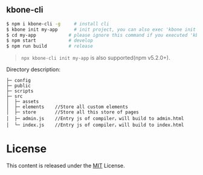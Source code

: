 ## kbone-cli

```bash
$ npm i kbone-cli -g     # install cli
$ kbone init my-app      # init project, you can also exec 'kbone init' in an empty folder
$ cd my-app            # please ignore this command if you executed 'kbone init' in an empty folder
$ npm start            # develop
$ npm run build        # release
```

> `npx kbone-cli init my-app` is also supported(npm v5.2.0+).

Directory description:

```
├─ config
├─ public
├─ scripts
├─ src
│  ├─ assets
│  ├─ elements    //Store all custom elements
│  ├─ store       //Store all this store of pages
│  ├─ admin.js    //Entry js of compiler，will build to admin.html
│  └─ index.js    //Entry js of compiler，will build to index.html
```


# License

This content is released under the [MIT](http://opensource.org/licenses/MIT) License.
